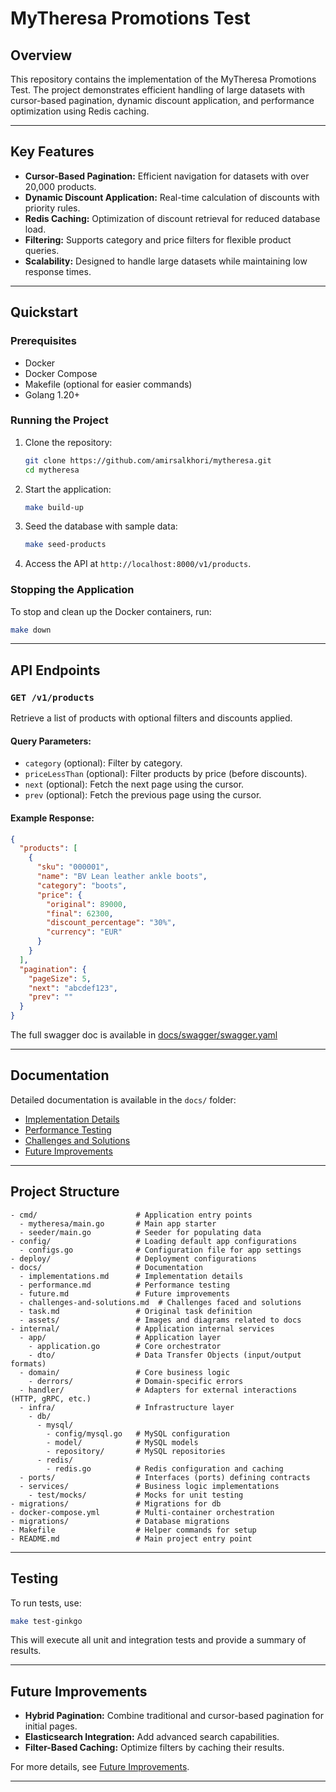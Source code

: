 # MyTheresa Promotions Test

## Overview
This repository contains the implementation of the MyTheresa Promotions Test. The project demonstrates efficient handling of large datasets with cursor-based pagination, dynamic discount application, and performance optimization using Redis caching.

---

## Key Features
- **Cursor-Based Pagination:** Efficient navigation for datasets with over 20,000 products.
- **Dynamic Discount Application:** Real-time calculation of discounts with priority rules.
- **Redis Caching:** Optimization of discount retrieval for reduced database load.
- **Filtering:** Supports category and price filters for flexible product queries.
- **Scalability:** Designed to handle large datasets while maintaining low response times.

---

## Quickstart

### Prerequisites
- Docker
- Docker Compose
- Makefile (optional for easier commands)
- Golang 1.20+

### Running the Project
1. Clone the repository:
   ```bash
   git clone https://github.com/amirsalkhori/mytheresa.git
   cd mytheresa
   ```
2. Start the application:
   ```bash
   make build-up
   ```
3. Seed the database with sample data:
   ```bash
   make seed-products
   ```
4. Access the API at `http://localhost:8000/v1/products`.

### Stopping the Application
To stop and clean up the Docker containers, run:
```bash
make down
```

---

## API Endpoints

### `GET /v1/products`
Retrieve a list of products with optional filters and discounts applied.

#### Query Parameters:
- `category` (optional): Filter by category.
- `priceLessThan` (optional): Filter products by price (before discounts).
- `next` (optional): Fetch the next page using the cursor.
- `prev` (optional): Fetch the previous page using the cursor.

#### Example Response:
```json
{
  "products": [
    {
      "sku": "000001",
      "name": "BV Lean leather ankle boots",
      "category": "boots",
      "price": {
        "original": 89000,
        "final": 62300,
        "discount_percentage": "30%",
        "currency": "EUR"
      }
    }
  ],
  "pagination": {
    "pageSize": 5,
    "next": "abcdef123",
    "prev": ""
  }
}
```
The full swagger doc is available in [docs/swagger/swagger.yaml](docs/swagger/swagger.yaml)

---

## Documentation
Detailed documentation is available in the `docs/` folder:
- [Implementation Details](docs/implementations.md)
- [Performance Testing](docs/performance.md)
- [Challenges and Solutions](docs/challenges-and-solutions.md)
- [Future Improvements](docs/future.md)

---

## Project Structure
```
- cmd/                      # Application entry points
  - mytheresa/main.go       # Main app starter
  - seeder/main.go          # Seeder for populating data
- config/                   # Loading default app configurations
  - configs.go              # Configuration file for app settings
- deploy/                   # Deployment configurations
- docs/                     # Documentation
  - implementations.md      # Implementation details
  - performance.md          # Performance testing
  - future.md               # Future improvements
  - challenges-and-solutions.md  # Challenges faced and solutions
  - task.md                 # Original task definition
  - assets/                 # Images and diagrams related to docs
- internal/                 # Application internal services
  - app/                    # Application layer
    - application.go        # Core orchestrator
    - dto/                  # Data Transfer Objects (input/output formats)
  - domain/                 # Core business logic
    - derrors/              # Domain-specific errors
  - handler/                # Adapters for external interactions (HTTP, gRPC, etc.)
  - infra/                  # Infrastructure layer
    - db/
      - mysql/
        - config/mysql.go   # MySQL configuration
        - model/            # MySQL models
        - repository/       # MySQL repositories
      - redis/
        - redis.go          # Redis configuration and caching
  - ports/                  # Interfaces (ports) defining contracts
  - services/               # Business logic implementations
    - test/mocks/           # Mocks for unit testing
- migrations/               # Migrations for db
- docker-compose.yml        # Multi-container orchestration
- migrations/               # Database migrations
- Makefile                  # Helper commands for setup
- README.md                 # Main project entry point

```

---

## Testing
To run tests, use:
```bash
make test-ginkgo
```
This will execute all unit and integration tests and provide a summary of results.

---

## Future Improvements
- **Hybrid Pagination:** Combine traditional and cursor-based pagination for initial pages.
- **Elasticsearch Integration:** Add advanced search capabilities.
- **Filter-Based Caching:** Optimize filters by caching their results.

For more details, see [Future Improvements](docs/future.md).

---
